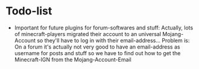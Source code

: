 Todo-list
=========
  
- Important for future plugins for forum-softwares and stuff: Actually, lots of minecraft-players migrated their account to an universal Mojang-Account so they'll have to log in with their email-address... Problem is: On a forum it's actually not very good to have an email-address as username for posts and stuff so we have to find out how to get the Minecraft-IGN from the Mojang-Account-Email